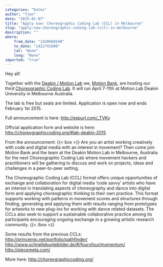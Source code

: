 ```yaml
---
categories: "Dates"
author: "fjen"
date: "2015-01-07"
title: "Apply now: Choreographic Coding Lab (CCL) in Melbourne"
slug: "apply-now-choreographic-coding-lab-(ccl)-in-melbourne"
description: ""
where: 
    from_date: "1420668540"
    to_date: "1422741600"
    lat: "None"
    long: "None"
imported: "true"
---
```



Hey all!

Together with the [Deakin / Motion.Lab](http://www.deakin.edu.au/motionlab/) we, [Motion Bank](http://motionbank.org/), are hosting our third [Choreographic Coding Lab](http://choreographiccoding.org/). It will run April 7-11th at Motion.Lab Deakin University in Melbourne Australia.

The lab is free but seats are limited. Application is open now and ends February 1st 2015.

Full announcement is here:
http://eepurl.com/_TVKv

Official application form and website is here:
http://choreographiccoding.org/#lab-deakin-2015

From the announcement:
{{< box >}}
Are you an artist working creatively with code and digital media with an interest in movement? Then come join Motion Bank and the team at the Deakin Motion.Lab in Melbourne, Australia for the next Choreographic Coding Lab where movement hackers and practitioners will be gathering to discuss and work on projects, ideas and challenges in a peer-to-peer setting.

The Choreographic Coding Lab (CCL) format offers unique opportunities of exchange and collaboration for digital media ‘code savvy’ artists who have an interest in translating aspects of choreography and dance into digital form and applying choreographic thinking to their own practice. This format supports working with patterns in movement scores and structures through finding, generating and applying them with results ranging from prototypes for artworks to new plug-ins for working with dance related datasets. The CCLs also seek to support a sustainable collaborative practice among its participants encouraging ongoing exchange in a growing artistic research community.{{< /box >}}

Some results from the previous CCLs:
http://princemio.net/portfolio/pathfinder/
http://www.schnellebuntebilder.de/#/fourxfour/momentum/
http://piecemeta.com/

More here:
http://choreographiccoding.org/